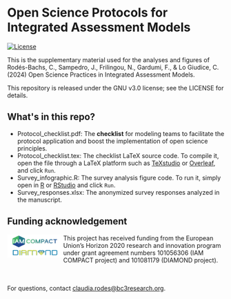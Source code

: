 # Open Science Protocols for Integrated Assessment Models

[![License](https://img.shields.io/badge/License-Apache_2.0-blue.svg)](https://opensource.org/licenses/Apache-2.0)

This is the supplementary material used for the analyses and figures of Rodés-Bachs, C., Sampedro, J., Frilingou, N., Gardumi, F., & Lo Giudice, C. (2024) Open Science Practices in Integrated Assessment Models.

This repository is released under the GNU v3.0 license; see the LICENSE for details.

## What's in this repo?

- Protocol_checklist.pdf: The **checklist** for modeling teams to facilitate the protocol application and boost the implementation of open science principles.
- Protocol_checklist.tex: The checklist LaTeX source code. To compile it, open the file through a LaTeX platform such as [TeXstudio](https://www.texstudio.org/) or [Overleaf](https://www.overleaf.com/), and click `Run`.
- Survey_infographic.R: The survey analysis figure code. To run it, simply open in [R](https://cran.r-project.org/) or [RStudio](https://posit.co/products/open-source/rstudio/) and click `Run`.
- Survey_responses.xlsx: The anonymized survey responses analyzed in the manuscript.


## Funding acknowledgement

<img src="./figures/logo.png" alt="IAM COMPACT and DIAMOND logos" width="130" height="54" align="left"/>
This project has received funding from the European Union’s Horizon 2020 research and innovation program under grant agreement numbers 101056306 (IAM COMPACT project) and 101081179 (DIAMOND project).



<br /><br />
For questions, contact claudia.rodes@bc3research.org.
